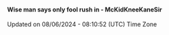 #### Wise man says only fool rush in - McKidKneeKaneSir
Updated on 08/06/2024 - 08:10:52 (UTC) Time Zone
